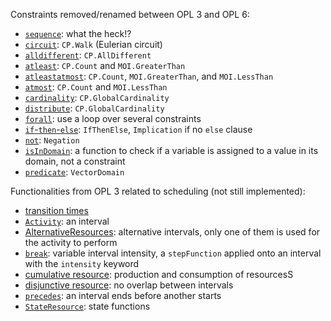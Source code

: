 Constraints removed/renamed between OPL 3 and OPL 6: 

* [`sequence`](https://lost-contact.mit.edu/afs/pdc.kth.se/roots/ilse/v0.7/pdc/vol/cplex/12.5/amd64_co5/doc/html/en-US/OPL_Studio/oplmigration/topics/opl_mig_prev_3x4x_3xCP_constr_seq.html): what the heck!?
* [`circuit`](https://lost-contact.mit.edu/afs/pdc.kth.se/roots/ilse/v0.7/pdc/vol/cplex/12.5/amd64_co5/doc/html/en-US/OPL_Studio/oplmigration/topics/opl_mig_prev_3x4x_3xCP_constr_circuit.html): `CP.Walk` (Eulerian circuit)
* [`alldifferent`](https://lost-contact.mit.edu/afs/pdc.kth.se/roots/ilse/v0.7/pdc/vol/cplex/12.5/amd64_co5/doc/html/en-US/OPL_Studio/oplmigration/topics/opl_mig_prev_3x4x_3xCP_constr_alldiff.html): `CP.AllDifferent`
* [`atleast`](https://lost-contact.mit.edu/afs/pdc.kth.se/roots/ilse/v0.7/pdc/vol/cplex/12.5/amd64_co5/doc/html/en-US/OPL_Studio/oplmigration/topics/opl_mig_prev_3x4x_3xCP_constr_atleast.html): `CP.Count` and `MOI.GreaterThan`
* [`atleastatmost`](https://lost-contact.mit.edu/afs/pdc.kth.se/roots/ilse/v0.7/pdc/vol/cplex/12.5/amd64_co5/doc/html/en-US/OPL_Studio/oplmigration/topics/opl_mig_prev_3x4x_3xCP_constr_atleastmost.html): `CP.Count`, `MOI.GreaterThan`, and `MOI.LessThan`
* [`atmost`](https://lost-contact.mit.edu/afs/pdc.kth.se/roots/ilse/v0.7/pdc/vol/cplex/12.5/amd64_co5/doc/html/en-US/OPL_Studio/oplmigration/topics/opl_mig_prev_3x4x_3xCP_constr_atmost.html): `CP.Count` and `MOI.LessThan`
* [`cardinality`](https://lost-contact.mit.edu/afs/pdc.kth.se/roots/ilse/v0.7/pdc/vol/cplex/12.5/amd64_co5/doc/html/en-US/OPL_Studio/oplmigration/topics/opl_mig_prev_3x4x_3xCP_constr_card.html): `CP.GlobalCardinality`
* [`distribute`](https://lost-contact.mit.edu/afs/pdc.kth.se/roots/ilse/v0.7/pdc/vol/cplex/12.5/amd64_co5/doc/html/en-US/OPL_Studio/oplmigration/topics/opl_mig_prev_3x4x_3xCP_constr_distrib.html): `CP.GlobalCardinality`
* [`forall`](https://lost-contact.mit.edu/afs/pdc.kth.se/roots/ilse/v0.7/pdc/vol/cplex/12.5/amd64_co5/doc/html/en-US/OPL_Studio/oplmigration/topics/opl_mig_prev_3x4x_3xnoCP_constraint.html): use a loop over several constraints
* [`if`-`then`-`else`](https://lost-contact.mit.edu/afs/pdc.kth.se/roots/ilse/v0.7/pdc/vol/cplex/12.5/amd64_co5/doc/html/en-US/OPL_Studio/oplmigration/topics/opl_mig_prev_3x4x_3xCP_constr_if.html): `IfThenElse`, `Implication` if no `else` clause
* [`not`](https://lost-contact.mit.edu/afs/pdc.kth.se/roots/ilse/v0.7/pdc/vol/cplex/12.5/amd64_co5/doc/html/en-US/OPL_Studio/oplmigration/topics/opl_mig_prev_3x4x_3xCP_constr_not.html): `Negation`
* [`isInDomain`](https://lost-contact.mit.edu/afs/pdc.kth.se/roots/ilse/v0.7/pdc/vol/cplex/12.5/amd64_co5/doc/html/en-US/OPL_Studio/oplmigration/topics/opl_mig_prev_3x4x_3xCP_constr_other.html): a function to check if a variable is assigned to a value in its domain, not a constraint
* [`predicate`](https://lost-contact.mit.edu/afs/pdc.kth.se/roots/ilse/v0.7/pdc/vol/cplex/12.5/amd64_co5/doc/html/en-US/OPL_Studio/oplmigration/topics/opl_mig_prev_3x4x_3xCP_constr_pred.html): `VectorDomain`

Functionalities from OPL 3 related to scheduling (not still implemented): 
* [transition times](https://lost-contact.mit.edu/afs/pdc.kth.se/roots/ilse/v0.7/pdc/vol/cplex/12.5/amd64_co5/doc/html/en-US/OPL_Studio/oplmigration/topics/opl_mig_prev_3x4x_3xCPsched_lang_trans.html)
* [`Activity`](https://lost-contact.mit.edu/afs/pdc.kth.se/roots/ilse/v0.7/pdc/vol/cplex/12.5/amd64_co5/doc/html/en-US/OPL_Studio/oplmigration/topics/opl_mig_prev_3x4x_3xCPsched_lang_act.html): an interval
* [AlternativeResources](https://lost-contact.mit.edu/afs/pdc.kth.se/roots/ilse/v0.7/pdc/vol/cplex/12.5/amd64_co5/doc/html/en-US/OPL_Studio/oplmigration/topics/opl_mig_prev_3x4x_3xCPsched_lang_alt.html): alternative intervals, only one of them is used for the activity to perform
* [`break`](https://lost-contact.mit.edu/afs/pdc.kth.se/roots/ilse/v0.7/pdc/vol/cplex/12.5/amd64_co5/doc/html/en-US/OPL_Studio/oplmigration/topics/opl_mig_prev_3x4x_3xCPsched_lang_breaks.html): variable interval intensity, a `stepFunction` applied onto an interval with the `intensity` keyword
* [cumulative resource](https://lost-contact.mit.edu/afs/pdc.kth.se/roots/ilse/v0.7/pdc/vol/cplex/12.5/amd64_co5/doc/html/en-US/OPL_Studio/oplmigration/topics/opl_mig_prev_3x4x_3xCPsched_lang_cum.html): production and consumption of resourcesS
* [disjunctive resource](https://lost-contact.mit.edu/afs/pdc.kth.se/roots/ilse/v0.7/pdc/vol/cplex/12.5/amd64_co5/doc/html/en-US/OPL_Studio/oplmigration/topics/opl_mig_prev_3x4x_3xCPsched_lang_disj.html): no overlap between intervals
* [`precedes`](https://lost-contact.mit.edu/afs/pdc.kth.se/roots/ilse/v0.7/pdc/vol/cplex/12.5/amd64_co5/doc/html/en-US/OPL_Studio/oplmigration/topics/opl_mig_prev_3x4x_3xCPsched_lang_prec.html): an interval ends before another starts
* [`StateResource`](https://lost-contact.mit.edu/afs/pdc.kth.se/roots/ilse/v0.7/pdc/vol/cplex/12.5/amd64_co5/doc/html/en-US/OPL_Studio/oplmigration/topics/opl_mig_prev_3x4x_3xCPsched_lang_state.html): state functions

